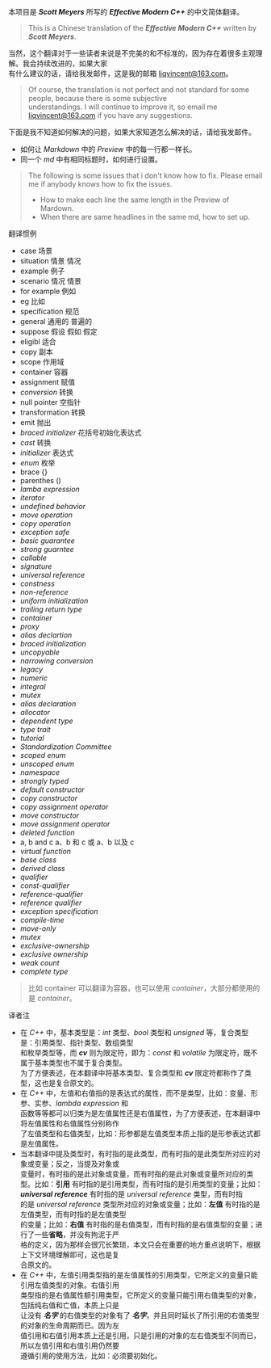 本项目是  _**Scott Meyers**_ 所写的 **_Effective Modern C++_** 的中文简体翻译。  
>This is a Chinese translation of the **_Effective Modern C++_** written by _**Scott Meyers**_.  

当然，这个翻译对于一些读者来说是不完美的和不标准的，因为存在着很多主观理解。我会持续改进的，如果大家  
有什么建议的话，请给我发邮件，这是我的邮箱 <ljqvincent@163.com>。  
> Of course, the translation is not perfect and not standard for some people, because there is some subjective  
> understandings. I will continue to improve it, so email me <ljqvincent@163.com> if you have any suggestions.

下面是我不知道如何解决的问题，如果大家知道怎么解决的话，请给我发邮件。  
* 如何让 _Markdown_ 中的 _Preview_ 中的每一行都一样长。
* 同一个 _md_ 中有相同标题时，如何进行设置。
> The following is some issues that i don't know how to fix. Please email me if anybody knows how to fix the issues. 
> * How to make each line the same length in the Preview of Mardown.
> * When there are same headlines in the same md, how to set up.

翻译惯例

* case 场景
* situation 情景 情况
* example 例子
* scenario 情况 情景
* for example 例如
* eg 比如
* specification 规范
* general 通用的 普遍的
* suppose 假设 假如 假定
*  eligibl 适合
*  copy 副本
* scope 作用域
* container 容器
* assignment 赋值
* _conversion_ 转换
* null pointer 空指针
* transformation 转换
* emit 抛出
*  _braced initializer_ 花括号初始化表达式
*  _cast_ 转换
* _initializer_ 表达式
* _enum_ 枚举
* brace {}
* parenthes ()
* _lamba expression_ 
* _iterator_
* _undefined behavior_
* _move operation_
* _copy operation_
* _exception safe_
* _basic guarantee_
* _strong guarntee_
* _callable_
*  _signature_
*  _universal reference_
* _constness_
* _non-reference_
* _uniform initialization_
* _trailing return type_
* _container_
* _proxy_
* _alias declartion_ 
* _braced initialization_
* _uncopyable_
* _narrowing conversion_
* _legacy_
* _numeric_ 
* _integral_
* _mutex_
* _alias declaration_
* _allocator_
* _dependent type_
* _type trait_
* _tutorial_
* _Standardization Committee_
* _scoped enum_
* _unscoped enum_
* _namespace_
* _strongly typed_
* _default constructor_
* _copy constructor_
* _copy assignment operator_
* _move constructor_
* _move assignment operator_
* _deleted function_
* a, b and c a、b 和 c 或 a、b 以及 c 
* _virtual function_
* _base class_
* _derived class_
* _qualifier_ 
* _const-qualifier_
* _reference-qualifier_
* _reference qualifier_
* _exception specification_
* _compile-time_
* _move-only_
* _mutex_
* _exclusive-ownership_
* _exclusive ownership_ 
* _weak count_
* _complete type_
> 比如 container 可以翻译为容器，也可以使用 _container_，大部分都使用的是 _container_。

译者注  
* 在 _C++_ 中，基本类型是：_int_ 类型、_bool_ 类型和 _unsigned_ 等，复合类型是：引用类型、指针类型、数组类型  
和枚举类型等，而 **_cv_** 则为限定符，即为：_const_ 和 _volatile_ 为限定符，既不属于基本类型也不属于复合类型。  
为了方便表述，在本翻译中将基本类型、复合类型和 **_cv_** 限定符都称作了类型，这也是复合原文的。
* 在 _C++_ 中，左值和右值指的是表达式的属性，而不是类型，比如：变量、形参、实参、_lambda expression_ 和  
函数等等都可以归类为是左值属性还是右值属性，为了方便表述，在本翻译中将左值属性和右值属性分别称作  
了左值类型和右值类型，比如：形参都是左值类型本质上指的是形参表达式都是左值属性。
* 当本翻译中提及类型时，有时指的是此类型，而有时指的是此类型所对应的对象或变量；反之，当提及对象或  
变量时，有时指的是此对象或变量，而有时指的是此对象或变量所对应的类型。比如：**引用** 有时指的是引用类型，而有时指的是引用类型的变量；比如：**_universal reference_** 有时指的是 _universal reference_ 类型，而有时指  
的是 _universal reference_ 类型所对应的对象或变量；比如：**左值** 有时指的是左值类型，而有时指的是左值类型  
的变量；比如：**右值** 有时指的是右值类型，而有时指的是右值类型的变量；进行了一些**省略**，并没有拘泥于严  
格的定义，因为那样会很冗长繁琐，本文只会在重要的地方重点说明下，根据上下文环境理解即可，这也是复  
合原文的。
* 在 _C++_ 中，左值引用类型指的是左值属性的引用类型，它所定义的变量只能引用左值类型的对象。右值引用  
类型指的是右值属性额引用类型，它所定义的变量只能引用右值类型的对象，包括纯右值和亡值，本质上只是  
让没有 **_名字_** 的右值类型的对象有了 **_名字_**，并且同时延长了所引用的右值类型的对象的生命周期而已。因为左  
值引用和右值引用本质上还是引用，只是引用的对象的左右值类型不同而已，所以左值引用和右值引用仍然要  
遵循引用的使用方法，比如：必须要初始化。
